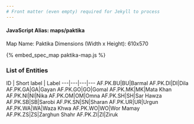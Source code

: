 ```yaml
---
# Front matter (even empty) required for Jekyll to process
---
```


#### JavaScript Alias: maps/paktika

Map Name: Paktika
Dimensions (Width x Height): 610x570



{% embed_spec_map paktika-map.js %}

### List of Entities

ID | Short label | Label
---|---|---|---
AF.PK.BU|BU|Barmal
AF.PK.DI|DI|Dila
AF.PK.GA|GA|Gayan
AF.PK.GO|GO|Gomal
AF.PK.MK|MK|Mata Khan
AF.PK.NI|NI|Nika
AF.PK.OM|OM|Omna
AF.PK.SH|SH|Sar Hawza
AF.PK.SB|SB|Sarobi
AF.PK.SN|SN|Sharan
AF.PK.UR|UR|Urgun
AF.PK.WA|WA|Waza Khwa
AF.PK.WO|WO|Wor Mamay
AF.PK.ZS|ZS|Zarghun Shahr
AF.PK.ZI|ZI|Ziruk